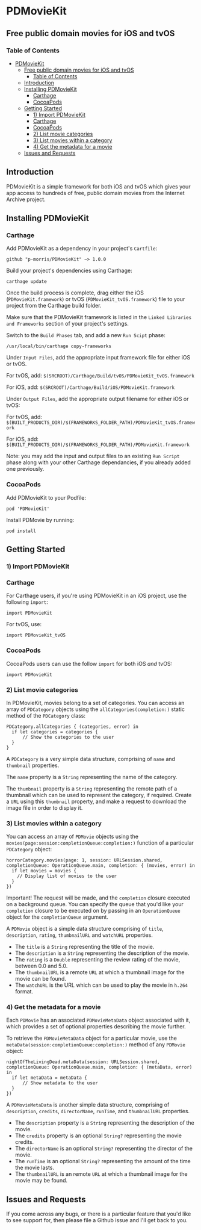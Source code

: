 # PDMovieKit
## Free public domain movies for iOS and tvOS

### Table of Contents

- [PDMovieKit](#pdmoviekit)
  - [Free public domain movies for iOS and tvOS](#free-public-domain-movies-for-ios-and-tvos)
    - [Table of Contents](#table-of-contents)
  - [Introduction](#introduction)
  - [Installing PDMovieKit](#installing-pdmoviekit)
    - [Carthage](#carthage)
    - [CocoaPods](#cocoapods)
  - [Getting Started](#getting-started)
    - [1) Import PDMovieKit](#1-import-pdmoviekit)
    - [Carthage](#carthage-1)
    - [CocoaPods](#cocoapods-1)
    - [2) List movie categories](#2-list-movie-categories)
    - [3) List movies within a category](#3-list-movies-within-a-category)
    - [4) Get the metadata for a movie](#4-get-the-metadata-for-a-movie)
  - [Issues and Requests](#issues-and-requests)

## Introduction

PDMovieKit is a simple framework for both iOS and tvOS which gives your app access to hundreds of free, public domain movies from the Internet Archive project.

## Installing PDMovieKit

### Carthage

Add PDMovieKit as a dependency in your project's `Cartfile`:

```
github "p-morris/PDMovieKit" ~> 1.0.0
```

Build your project's dependencies using Carthage:

```
carthage update
```

Once the build process is complete, drag either the iOS (`PDMovieKit.framework`) or tvOS (`PDMovieKit_tvOS.framework`) file to your project from the Carthage build folder.

Make sure that the PDMovieKit framework is listed in the `Linked Libraries and Frameworks` section of your project's settings.

Switch to the `Build Phases` tab, and add a new `Run Scipt` phase:

```
/usr/local/bin/carthage copy-frameworks
```

Under `Input Files`, add the appropriate input framework file for either iOS or tvOS.

For tvOS, add: `$(SRCROOT)/Carthage/Build/tvOS/PDMovieKit_tvOS.framework`

For iOS, add: `$(SRCROOT)/Carthage/Build/iOS/PDMovieKit.framework`

Under `Output Files`, add the appropriate output filename for either iOS or tvOS:

For tvOS, add: `$(BUILT_PRODUCTS_DIR)/$(FRAMEWORKS_FOLDER_PATH)/PDMovieKit_tvOS.framework`

For iOS, add: `$(BUILT_PRODUCTS_DIR)/$(FRAMEWORKS_FOLDER_PATH)/PDMovieKit.framework`

Note: you may add the input and output files to an existing `Run Script` phase along with your other Carthage dependancies, if you already added one previously.

### CocoaPods

Add PDMovieKit to your Podfile:

```
pod 'PDMovieKit'
```

Install PDMovie by running:

```
pod install
```

## Getting Started

### 1) Import PDMovieKit

### Carthage

For Carthage users, if you're using PDMovieKit in an iOS project, use the following `import`:

```
import PDMovieKit
```

For tvOS, use:

```
import PDMovieKit_tvOS
```

### CocoaPods

CocoaPods users can use the follow `import` for both iOS *and* tvOS:

```
import PDMovieKit
```

### 2) List movie categories

In PDMovieKit, movies belong to a set of categories. You can access an array of `PDCategory` objects using the `allCategories(completion:)` static method of the `PDCategory` class:

```
PDCategory.allCategories { (categories, error) in
  if let categories = categories {
      // Show the categories to the user
  }
}
```

A `PDCategory` is a very simple data structure, comprising of `name` and `thumbnail` properties.

The `name` property is a `String` representing the name of the category.

The `thumbnail` property is a `String` representing the remote path of a thumbnail which can be used to represent the category, if required. Create a `URL` using this `thumbnail` property, and make a request to download the image file in order to display it.

### 3) List movies within a category

You can access an array of `PDMovie` objects using the `movies(page:session:completionQueue:completion:)` function of a particular `PDCategory` object:

```
horrorCategory.movies(page: 1, session: URLSession.shared, completionQueue: OperationQueue.main, completion: { (movies, error) in
  if let movies = movies {
    // Display list of movies to the user
  }
})
```

Important! The request will be made, and the `completion` closure executed on a background queue. You can specify the queue that you'd like your `completion` closure to be executed on by passing in an `OperationQueue` object for the `completionQueue` argument.

A `PDMovie` object is a simple data structure comprising of `title`, `description`, `rating`, `thumbnailURL` and `watchURL` properties.

- The `title` is a `String` representing the title of the movie.
- The `description` is a `String` representing the description of the movie.
- The `rating` is a `Double` representing the review rating of the movie, between 0.0 and 5.0.
- The `thumbnailURL` is a remote `URL` at which a thumbnail image for the movie can be found.
- The `watchURL` is the URL which can be used to play the movie in `h.264` format.

### 4) Get the metadata for a movie

Each `PDMovie` has an associated `PDMovieMetaData` object associated with it, which provides a set of optional properties describing the movie further.

To retrieve the `PDMovieMetaData` object for a particular movie, use the `metaData(session:completionQueue:completion:)` method of any `PDMovie` object:

```
nightOfTheLivingDead.metaData(session: URLSession.shared, completionQueue: OperationQueue.main, completion: { (metaData, error) in
  if let metaData = metaData {
      // Show metadata to the user
  }
})
```

A `PDMovieMetaData` is another simple data structure, comprising of `description`, `credits`, `directorName`, `runTime`, and `thumbnailURL` properties.

- The `description` property is a `String` representing the description of the movie.
- The `credits` property is an optional `String?` representing the movie credits.
- The `directorName` is an optional `String?` representing the director of the movie.
- The `runTime` is an optional `String?` representing the amount of the time the movie lasts.
- The `thumbnailURL` is an remote `URL` at which a thumbnail image for the movie may be found.

## Issues and Requests

If you come across any bugs, or there is a particular feature that you'd like to see support for, then please file a Github issue and I'll get back to you.